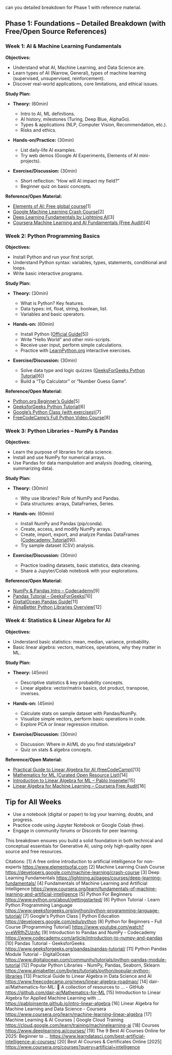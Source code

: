 can you detailed breakdown for Phase 1 with reference material.

## Phase 1: Foundations – Detailed Breakdown (with Free/Open Source References)

### **Week 1: AI & Machine Learning Fundamentals**

**Objectives:**
- Understand what AI, Machine Learning, and Data Science are.
- Learn types of AI (Narrow, General), types of machine learning (supervised, unsupervised, reinforcement).
- Discover real-world applications, core limitations, and ethical issues.

**Study Plan:**
- **Theory:** (60min)
  - Intro to AI, ML definitions.
  - AI history, milestones (Turing, Deep Blue, AlphaGo).
  - Types & applications (NLP, Computer Vision, Recommendation, etc.).
  - Risks and ethics.

- **Hands-on/Practice:** (30min)
  - List daily-life AI examples.
  - Try web demos (Google AI Experiments, Elements of AI mini-projects).

- **Exercise/Discussion:** (30min)
  - Short reflection: “How will AI impact my field?”
  - Beginner quiz on basic concepts.

**Reference/Open Material:**
- [Elements of AI: Free global course](https://www.elementsofai.com)[1]
- [Google Machine Learning Crash Course](https://developers.google.com/machine-learning/crash-course)[2]
- [Deep Learning Fundamentals by Lightning AI](https://lightning.ai/pages/courses/deep-learning-fundamentals/)[3]
- [Coursera Machine Learning and AI Fundamentals (Free Audit)](https://www.coursera.org/learn/fundamentals-of-machine-learning-and-artificial-intelligence)[4]

### **Week 2: Python Programming Basics**

**Objectives:**
- Install Python and run your first script.
- Understand Python syntax: variables, types, statements, conditional and loops.
- Write basic interactive programs.

**Study Plan:**
- **Theory:** (30min)
  - What is Python? Key features.
  - Data types: int, float, string, boolean, list.
  - Variables and basic operators.

- **Hands-on:** (60min)
  - Install Python ([Official Guide](https://www.python.org/about/gettingstarted/)[5])
  - Write “Hello World” and other mini-scripts.
  - Receive user input, perform simple calculations.
  - Practice with [LearnPython.org](https://www.learnpython.org/) interactive exercises.

- **Exercise/Discussion:** (30min)
  - Solve data type and logic quizzes ([GeeksForGeeks Python Tutorial](https://www.geeksforgeeks.org/python/python-programming-language-tutorial/)[6])
  - Build a “Tip Calculator” or “Number Guess Game”.

**Reference/Open Material:**
- [Python.org Beginner’s Guide](https://www.python.org/about/gettingstarted/)[5]
- [GeeksforGeeks Python Tutorial](https://www.geeksforgeeks.org/python/python-programming-language-tutorial/)[6]
- [Google’s Python Class (with exercises)](https://developers.google.com/edu/python)[7]
- [FreeCodeCamp’s Full Python Video Course](https://www.youtube.com/watch?v=eWRfhZUzrAc)[8]

### **Week 3: Python Libraries – NumPy & Pandas**

**Objectives:**
- Learn the purpose of libraries for data science.
- Install and use NumPy for numerical arrays.
- Use Pandas for data manipulation and analysis (loading, cleaning, summarizing data).

**Study Plan:**
- **Theory:** (30min)
  - Why use libraries? Role of NumPy and Pandas.
  - Data structures: arrays, DataFrames, Series.

- **Hands-on:** (60min)
  - Install NumPy and Pandas (pip/conda).
  - Create, access, and modify NumPy arrays.
  - Create, import, export, and analyze Pandas DataFrames ([Codecademy Tutorial](https://www.codecademy.com/article/introduction-to-numpy-and-pandas)[9]).
  - Try sample dataset (CSV) analysis.

- **Exercise/Discussion:** (30min)
  - Practice loading datasets, basic statistics, data cleaning.
  - Share a Jupyter/Colab notebook with your explorations.

**Reference/Open Material:**
- [NumPy & Pandas Intro – Codecademy](https://www.codecademy.com/article/introduction-to-numpy-and-pandas)[9]
- [Pandas Tutorial – GeeksForGeeks](https://www.geeksforgeeks.org/pandas/pandas-tutorial/)[10]
- [DigitalOcean Pandas Guide](https://www.digitalocean.com/community/tutorials/python-pandas-module-tutorial)[11]
- [AlmaBetter Python Libraries Overview](https://www.almabetter.com/bytes/tutorials/python/popular-python-libraries)[12]

### **Week 4: Statistics & Linear Algebra for AI**

**Objectives:**
- Understand basic statistics: mean, median, variance, probability.
- Basic linear algebra: vectors, matrices, operations, why they matter in ML.

**Study Plan:**
- **Theory:** (45min)
  - Descriptive statistics & key probability concepts.
  - Linear algebra: vector/matrix basics, dot product, transpose, inverses.

- **Hands-on:** (45min)
  - Calculate stats on sample dataset with Pandas/NumPy.
  - Visualize simple vectors, perform basic operations in code.
  - Explore PCA or linear regression intuition.

- **Exercise/Discussion:** (30min)
  - Discussion: Where in AI/ML do you find stats/algebra?
  - Quiz on stats & algebra concepts.

**Reference/Open Material:**
- [Practical Guide to Linear Algebra for AI (freeCodeCamp)](https://www.freecodecamp.org/news/linear-algebra-roadmap/)[13]
- [Mathematics for ML (Curated Open Resource List)](https://github.com/dair-ai/Mathematics-for-ML)[14]
- [Introduction to Linear Algebra for ML – Pablo Insenete](https://pabloinsente.github.io/intro-linear-algebra)[15]
- [Linear Algebra for Machine Learning – Coursera Free Audit](https://www.coursera.org/learn/machine-learning-linear-algebra)[16]

## **Tip for All Weeks**
- Use a notebook (digital or paper) to log your learning, doubts, and progress.
- Practice code using Jupyter Notebook or Google Colab (free).
- Engage in community forums or Discords for peer learning.

This breakdown ensures you build a solid foundation in both technical and conceptual essentials for Generative AI, using only high-quality open source and free resources.

Citations:
[1] A free online introduction to artificial intelligence for non-experts https://www.elementsofai.com
[2] Machine Learning Crash Course https://developers.google.com/machine-learning/crash-course
[3] Deep Learning Fundamentals https://lightning.ai/pages/courses/deep-learning-fundamentals/
[4] Fundamentals of Machine Learning and Artificial Intelligence https://www.coursera.org/learn/fundamentals-of-machine-learning-and-artificial-intelligence
[5] Python For Beginners https://www.python.org/about/gettingstarted/
[6] Python Tutorial - Learn Python Programming Language https://www.geeksforgeeks.org/python/python-programming-language-tutorial/
[7] Google's Python Class | Python Education https://developers.google.com/edu/python
[8] Python for Beginners – Full Course [Programming Tutorial] https://www.youtube.com/watch?v=eWRfhZUzrAc
[9] Introduction to Pandas and NumPy - Codecademy https://www.codecademy.com/article/introduction-to-numpy-and-pandas
[10] Pandas Tutorial - GeeksforGeeks https://www.geeksforgeeks.org/pandas/pandas-tutorial/
[11] Python Pandas Module Tutorial - DigitalOcean https://www.digitalocean.com/community/tutorials/python-pandas-module-tutorial
[12] Popular Python Libraries - NumPy, Pandas, Seaborn, Sklearn https://www.almabetter.com/bytes/tutorials/python/popular-python-libraries
[13] Practical Guide to Linear Algebra in Data Science and AI https://www.freecodecamp.org/news/linear-algebra-roadmap/
[14] dair-ai/Mathematics-for-ML: 🧮 A collection of resources to ... - GitHub https://github.com/dair-ai/Mathematics-for-ML
[15] Introduction to Linear Algebra for Applied Machine Learning with ... https://pabloinsente.github.io/intro-linear-algebra
[16] Linear Algebra for Machine Learning and Data Science - Coursera https://www.coursera.org/learn/machine-learning-linear-algebra
[17] Machine Learning & AI Courses | Google Cloud Training https://cloud.google.com/learn/training/machinelearning-ai
[18] Courses https://www.deeplearning.ai/courses/
[19] The 9 Best AI Courses Online for 2025: Beginner to ... https://www.learndatasci.com/best-artificial-intelligence-ai-courses/
[20] Best AI Courses & Certificates Online [2025] https://www.coursera.org/courses?query=artificial+intelligence
